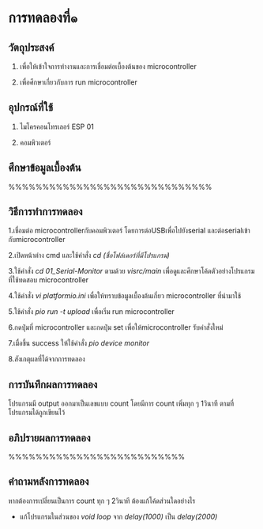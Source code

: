 # การทดลองที่๑

## วัตถุประสงค์
1. เพื่อให้เข้าใจการทำงานและการเชื่อมต่อเบื้องต้นของ microcontroller

2. เพื่อศึกษาเกี่ยวกับการ run microcontroller

## อุปกรณ์ที่ใช้
1. ไมโครคอนโทรเลอร์ ESP 01

2. คอมพิวเตอร์

## ศึกษาข้อมูลเบื้องต้น

%%%%%%%%%%%%%%%%%%%%%%%%%%%%%%

## วิธีการทำการทดลอง

1.เชื่อมต่อ microcontrollerกับคอมพิวเตอร์ โดยการต่อUSBเพื่อไปยังserial และต่อserialเข้ากับmicrocontroller

2.เปิดหน้าต่าง cmd และใช้คำสั่ง _cd (ชื่อโฟล์เดอร์ที่มีโปรแกรม)_

3.ใช้คำสั่ง _cd 01_Serial-Monitor_ ตามด้วย _visrc/main_ เพื่อดูและศึกษาโค้ดตัวอย่างโปรแกรมที่ใช้ทดสอบ microcontroller

4.ใช้คำสั่ง _vi platformio.ini_ เพื่อให้ทราบข้อมูลเบื้องต้นเกี่ยว microcontroller ที่นำมาใช้

5.ใช้คำสั่ง _pio run -t upload_ เพื่อเริ่ม run microcontroller

6.กดปุ่มที่ microcontroller และกดปุ่ม set เพื่อให้microcontroller รับคำสั่งใหม่

7.เมื่อขึ้น success ให้ใช้คำสั่ง _pio device monitor_

8.สังเกตุผลที่ได้จากการทดลอง

## การบันทึกผลการทดลอง

โปรแกรมมี output ออกมาเป็นเลขแบบ count โดยมีการ count เพิ่มทุก ๆ 1วินาที ตามที่โปรแกรมได้ถูกเขียนไว้ 

## อภิปรายผลการทดลอง

%%%%%%%%%%%%%%%%%%%%%%%%%%

## คำถามหลังการทดลอง

หากต้องการเปลี่ยนเป็นการ count ทุก ๆ 2วินาที ต้องแก้โค้ดส่วนใดอย่างไร

- แก้โปรแกรมในส่วนของ _void loop_ จาก _delay(1000)_ เป็น _delay(2000)_
